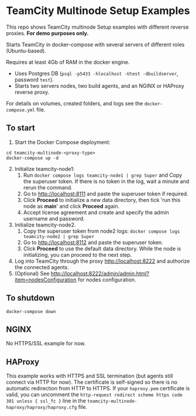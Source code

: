 # TeamCity Multinode Setup Examples

This repo shows TeamCity multinode Setup examples with different reverse proxies. **For demo purposes only.**

Starts TeamCity in docker-compose with several servers of different roles (Ubuntu-based).

Requires at least 4Gb of RAM in the docker engine.

- Uses Postgres DB (`psql -p5433 -hlocalhost -Utest -dbuildserver`, password `test`).
- Starts two servers nodes, two build agents, and an NGINX or HAProxy reverse proxy.

For details on volumes, created folders, and logs see the `docker-compose.yml` file.

## To start

1. Start the Docker Compose deployment:
  ```
  cd teamcity-multinode-<proxy-type>
  docker-compose up -d
  ```
2. Initialize teamcity-node1:
   1. Run `docker compose logs teamcity-node1 | grep Super` and Copy the superuser token. If there is no token in the log, wait a minute and rerun the command.
   2. Go to [http://localhost:8111](http://localhost:8111) and paste the superuser token if required.
   3. Click **Proceed** to initialize a new data directory, then tick 'run this node as **main**' and click **Proceed** again.
   4. Accept license agreement and create and specify the admin username and password.
3. Initialize teamcity-node2.  
   1. Copy the superuser token from node2 logs: `docker compose logs teamcity-node2 | grep Super`
   2. Go to [http://localhost:8112](http://localhost:8112) and paste the superuser token.
   3. Click **Proceed** to use the default data directory. While the node is initializing, you can proceed to the next step.
4. Log into TeamCity through the proxy [http://localhost:8222](http://localhost:8222) and authorize the connected agents.
5. (Optional) See [http://localhost:8222/admin/admin.html?item=nodesConfiguration](http://localhost:8222/admin/admin.html?item=nodesConfiguration) for nodes configuration.

## To shutdown

```shell
docker-compose down
```

## NGINX

No HTTPS/SSL example for now.

## HAProxy

This example works with HTTPS and SSL termination (but agents still connect via HTTP for now). The certificate is self-signed so there is no automatic redirection from HTTP to HTTPS. If your `haproxy.pem` certificate is valid, you can uncomment the `http-request redirect scheme https code 301 unless { ssl_fc }` line in the `teamcity-multinode-haproxy/haproxy/haproxy.cfg` file.